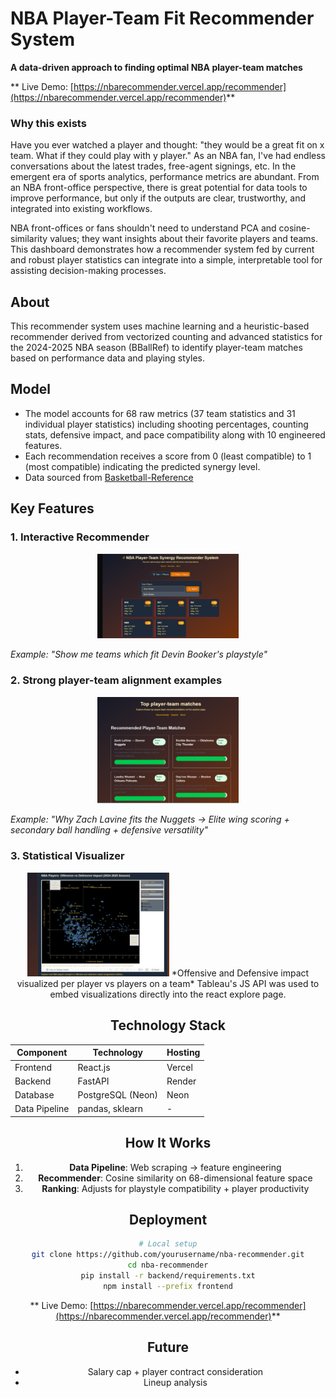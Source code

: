 # NBA Player-Team Fit Recommender System  
**A data-driven approach to finding optimal NBA player-team matches**  

** Live Demo: [https://nbarecommender.vercel.app/recommender](https://nbarecommender.vercel.app/recommender)**  

### Why this exists
Have you ever watched a player and thought: "they would be a great fit on x team. What if they could play with y player." As an NBA fan, I've had endless conversations about the latest trades, free-agent signings, etc. In the emergent era of sports analytics, performance metrics are abundant. From an NBA front-office perspective, there is great potential for data tools to improve performance, but only if the outputs are clear, trustworthy, and integrated into existing workflows.

NBA front-offices or fans shouldn't need to understand PCA and cosine-similarity values; they want insights about their favorite players and teams. This dashboard demonstrates how a recommender system fed by current and robust player statistics can integrate into a simple, interpretable tool for assisting decision-making processes.

## About
This recommender system uses machine learning and a heuristic-based recommender derived from vectorized counting and advanced statistics for the 2024-2025 NBA season (BBallRef) to identify player-team matches based on performance data and playing styles.

## Model
- The model accounts for 68 raw metrics (37 team statistics and 31 individual player statistics) including shooting percentages, counting stats, defensive impact, and pace compatibility along with 10 engineered features. 
- Each recommendation receives a score from 0 (least compatible) to 1 (most compatible) indicating the predicted synergy level.
- Data sourced from [Basketball-Reference](https://www.basketball-reference.com/)  

##  Key Features  

### 1. Interactive Recommender  

<div align="center">
  <img src="./screenshots/Demo_screenshot_recommender.png" alt="Recommender" width="45%"/>
</div>
 
*Example: "Show me teams which fit Devin Booker's playstyle"*  

### 2. Strong player-team alignment examples
<div align="center">
  <img src="./screenshots/Demo_screenshot_examples.png" alt="Examples" width="45%"/>
</div>
 
*Example: "Why Zach Lavine fits the Nuggets → Elite wing scoring + secondary ball handling + defensive versatility"*  

### 3. Statistical Visualizer
<div align="center">
  <img src="./screenshots/Demo_screenshot_visualizer.png" alt="Visualizer" width="45%"/>
*Offensive and Defensive impact visualized per player vs players on a team*  
Tableau's JS API was used to embed visualizations directly into the react explore page.

## Technology Stack  
| Component       | Technology               | Hosting  |
|-----------------|--------------------------|----------|
| Frontend        | React.js         | Vercel   |
| Backend         | FastAPI                  | Render   |
| Database        | PostgreSQL (Neon)        | Neon     |
| Data Pipeline   | pandas, sklearn           | -        |

## How It Works  
1. **Data Pipeline**: Web scraping → feature engineering  
2. **Recommender**: Cosine similarity on 68-dimensional feature space  
3. **Ranking**: Adjusts for playstyle compatibility + player productivity

##  Deployment  
```bash
# Local setup
git clone https://github.com/yourusername/nba-recommender.git
cd nba-recommender
pip install -r backend/requirements.txt
npm install --prefix frontend
```

** Live Demo: [https://nbarecommender.vercel.app/recommender](https://nbarecommender.vercel.app/recommender)**  

##  Future
- Salary cap + player contract consideration
- Lineup analysis
